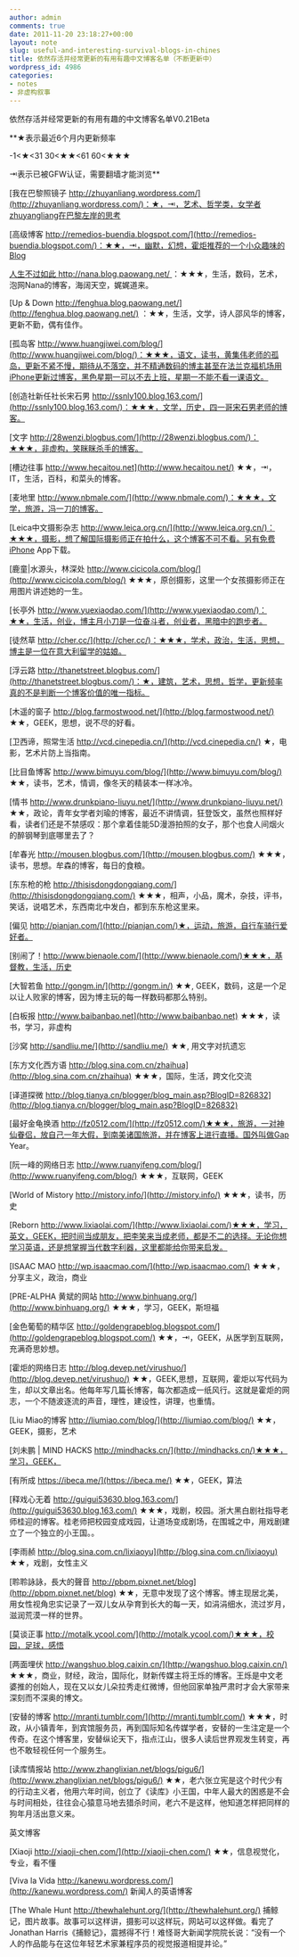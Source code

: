 ```yaml
---
author: admin
comments: true
date: 2011-11-20 23:18:27+00:00
layout: note
slug: useful-and-interesting-survival-blogs-in-chines
title: 依然存活并经常更新的有用有趣中文博客名单（不断更新中）
wordpress_id: 4986
categories:
- notes
- 非虚构叙事
---
```


依然存活并经常更新的有用有趣的中文博客名单V0.21Beta





**★表示最近6个月内更新频率





-1<★<31
30<★★<61
60<★★★





⇥表示已被GFW认证，需要翻墙才能浏览**





[我在巴黎照镜子 http://zhuyanliang.wordpress.com/](http://zhuyanliang.wordpress.com/)：★，⇥，艺术、哲学类，女学者zhuyangliang在巴黎左岸的思考





[高级博客 http://remedios-buendia.blogspot.com/](http://remedios-buendia.blogspot.com/)：★★，⇥，幽默，幻想，霍炬推荐的一个小众趣味的Blog





[人生不过如此 http://nana.blog.paowang.net/ ](http://nana.blog.paowang.net/)：★★★，生活，数码，艺术，泡网Nana的博客，海阔天空，娓娓道来。





[Up & Down http://fenghua.blog.paowang.net/](http://fenghua.blog.paowang.net/) ：★★，生活，文学，诗人邵风华的博客，更新不勤，偶有佳作。





[孤岛客 http://www.huangjiwei.com/blog/](http://www.huangjiwei.com/blog/)：★★★，语文，读书，黄集伟老师的孤岛，更新不紧不慢，期待从不落空，并不精通数码的博主甚至在法兰克福机场用iPhone更新过博客，黑色星期一可以不去上班，星期一不能不看一课语文。





[创造社新任社长宋石男 http://ssnly100.blog.163.com/](http://ssnly100.blog.163.com/)：★★★，文学，历史，四一哥宋石男老师的博客。





[文字 http://28wenzi.blogbus.com/](http://28wenzi.blogbus.com/)：★★★，非虚构，笑眯眯杀手的博客。





[槽边往事 http://www.hecaitou.net](http://www.hecaitou.net/) ★★，⇥，IT，生活，百科，和菜头的博客。



[麦地里 http://www.nbmale.com/](http://www.nbmale.com/)：★★★，文学，旅游，冯一刀的博客。





[Leica中文摄影杂志 http://www.leica.org.cn/](http://www.leica.org.cn/)：★★★，摄影，想了解国际摄影师正在拍什么，这个博客不可不看。另有免费iPhone App下载。





[鹿童|水源头，林深处 http://www.cicicola.com/blog/](http://www.cicicola.com/blog/) ★★★，原创摄影，这里一个女孩摄影师正在用图片讲述她的一生。





[长亭外 http://www.yuexiaodao.com/](http://www.yuexiaodao.com/)：★★，生活，创业，博主月小刀是一位奋斗者，创业者，黑暗中的跑步者。





[徒然草 http://cher.cc/](http://cher.cc/)：★★★，学术，政治，生活，思想，博主是一位在意大利留学的姑娘。





[浮云路 http://thanetstreet.blogbus.com/](http://thanetstreet.blogbus.com/)：★，建筑，艺术，思想，哲学，更新频率真的不是判断一个博客价值的唯一指标。





[木遥的窗子 http://blog.farmostwood.net/](http://blog.farmostwood.net/) ★★，GEEK，思想，说不尽的好看。





[卫西谛，照常生活 http://vcd.cinepedia.cn/](http://vcd.cinepedia.cn/) ★，电影，艺术片防上当指南。





[比目鱼博客 http://www.bimuyu.com/blog/](http://www.bimuyu.com/blog/) ★★，读书，艺术，情调，像冬天的精装本一样冰冷。





[情书 http://www.drunkpiano-liuyu.net/](http://www.drunkpiano-liuyu.net/) ★★，政论，青年女学者刘瑜的博客，最近不讲情调，狂登饭文，虽然也照样好看，读者们还是不禁感叹：那个拿着佳能5D漫游拍照的女子，那个也食人间烟火的醉钢琴到底哪里去了？





[牟春光 http://mousen.blogbus.com/](http://mousen.blogbus.com/) ★★★，读书，思想。牟森的博客，每日的食粮。





[东东枪的枪 http://thisisdongdongqiang.com/](http://thisisdongdongqiang.com/) ★★★，相声，小品，魔术，杂技，评书，笑话，说唱艺术，东西南北中发白，都到东东枪这里来。





[偏见 http://pianjan.com/](http://pianjan.com/)★，运动，旅游，自行车骑行爱好者。





[别闹了！http://www.bienaole.com/](http://www.bienaole.com/)★★★，基督教，生活，历史





[大智若鱼 http://gongm.in/](http://gongm.in/) ★★, GEEK，数码，这是一个足以让人败家的博客，因为博主玩的每一样数码都那么特别。





[白板报 http://www.baibanbao.net](http://www.baibanbao.net) ★★★，读书，学习，非虚构





[沙窝 http://sandliu.me/](http://sandliu.me/) ★★, 用文字对抗遗忘





[东方文化西方语 http://blog.sina.com.cn/zhaihua](http://blog.sina.com.cn/zhaihua) ★★★，国际，生活，跨文化交流





[译道探微 http://blog.tianya.cn/blogger/blog_main.asp?BlogID=826832](http://blog.tianya.cn/blogger/blog_main.asp?BlogID=826832)





[最好金龟换酒 http://fz0512.com/](http://fz0512.com/)★★★，旅游，一对神仙眷侣，放自己一年大假，到南美诸国旅游，并在博客上进行直播。国外叫做Gap Year。





[阮一峰的网络日志 http://www.ruanyifeng.com/blog/](http://www.ruanyifeng.com/blog/) ★★★，互联网，GEEK





[World of Mistory http://mistory.info/](http://mistory.info/) ★★★，读书，历史





[Reborn http://www.lixiaolai.com/](http://www.lixiaolai.com/)★★★，学习，英文，GEEK，把时间当成朋友，把李笑来当成老师，都是不二的选择。无论你想学习英语，还是想掌握当代数字利器，这里都能给你带来启发。 





[ISAAC MAO http://wp.isaacmao.com/](http://wp.isaacmao.com/) ★★★，分享主义，政治，商业





[PRE-ALPHA 黄斌的网站 http://www.binhuang.org/](http://www.binhuang.org/) ★★★，学习，GEEK，斯坦福





[金色葡萄的精华区 http://goldengrapeblog.blogspot.com/](http://goldengrapeblog.blogspot.com/) ★★，⇥，GEEK，从医学到互联网，充满奇思妙想。





[霍炬的网络日志 http://blog.devep.net/virushuo/](http://blog.devep.net/virushuo/) ★★，GEEK,思想，互联网，霍炬以写代码为生，却以文章出名。他每年写几篇长博客，每次都造成一纸风行。这就是霍炬的网志，一个不随波逐流的声音，理性，建设性，讲理，也重情。





[Liu Miao的博客 http://liumiao.com/blog/](http://liumiao.com/blog/) ★★，GEEK，摄影，艺术





[刘未鹏 | MIND HACKS http://mindhacks.cn/](http://mindhacks.cn/)★★★，学习，GEEK，





[有所成 https://ibeca.me/](https://ibeca.me/) ★★，GEEK，算法





[释戏心无着 http://guigui53630.blog.163.com/](http://guigui53630.blog.163.com/) ★★★，戏剧，校园。浙大黑白剧社指导老师桂迎的博客。桂老师把校园变成戏园，让道场变成剧场，在围城之中，用戏剧建立了一个独立的小王国。。





[李雨赪 http://blog.sina.com.cn/lixiaoyu](http://blog.sina.com.cn/lixiaoyu) ★★，戏剧，女性主义





[聆聆詠詠，長大的聲音 http://pbpm.pixnet.net/blog](http://pbpm.pixnet.net/blog) ★★，无意中发现了这个博客。博主现居北美，用女性视角忠实记录了一双儿女从孕育到长大的每一天，如涓涓细水，流过岁月，滋润荒漠一样的世界。





[莫谈正事 http://motalk.ycool.com/](http://motalk.ycool.com/)★★★，校园，足球，感悟





[两面埋伏 http://wangshuo.blog.caixin.cn/](http://wangshuo.blog.caixin.cn/) ★★★，商业，财经，政治，国际化，财新传媒主将王烁的博客。王烁是中文老婆推的创始人，现在又以女儿朵拉秀走红微博，但他回家单独严肃时才会大家带来深刻而不深奥的博文。





[安替的博客 http://mranti.tumblr.com/](http://mranti.tumblr.com/) ★★★，时政，从小镇青年，到宾馆服务员，再到国际知名传媒学者，安替的一生注定是一个传奇。在这个博客里，安替纵论天下，指点江山，很多人读后世界观发生转变，再也不敢轻视任何一个服务生。





[读库情报站 http://www.zhanglixian.net/blogs/pigu6/](http://www.zhanglixian.net/blogs/pigu6/) ★★，老六张立宪是这个时代少有的行动主义者，他用六年时间，创立了《读库》小王国，中年人最大的困惑是不会与时间相处，往往会心猿意马地去猎杀时间，老六不是这样，他知道怎样把同样的狗年月活出意义来。






英文博客





[Xiaoji http://xiaoji-chen.com/](http://xiaoji-chen.com/) ★★，信息视觉化，专业，看不懂





[Viva la Vida http://kanewu.wordpress.com/](http://kanewu.wordpress.com/) 新闻人的英语博客





[The Whale Hunt http://thewhalehunt.org/](http://thewhalehunt.org/) 捕鲸记，图片故事。故事可以这样讲，摄影可以这样玩，网站可以这样做。看完了 Jonathan Harris《捕鲸记》，震撼得不行！难怪哥大新闻学院院长说：“没有一个人的作品能与在这位年轻艺术家兼程序员的视觉报道相提并论。”



